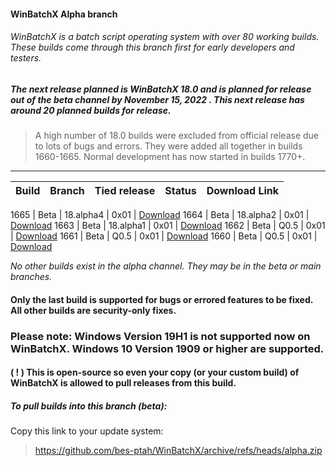 #### WinBatchX Alpha branch
###### WinBatchX is a batch script operating system with over 80 working builds. These builds come through this branch first for early developers and testers.

##### The next release planned is WinBatchX 18.0 and is planned for release out of the beta channel by November 15, 2022 . This next release has around 20 planned builds for release.



> A high number of 18.0 builds were excluded from official release due to lots of bugs and errors. They were added all together in builds 1660-1665. Normal development has now started in builds 1770+.


***
Build | Branch | Tied release | Status | Download Link |
------|--------|--------------|--------|---------------|

1665 | Beta | 18.alpha4 | 0x01 | [Download](https://github.com/bes-ptah/WinBatchX/releases/download/1665/WBX_BUILD_1665.zip)
1664 | Beta | 18.alpha2 | 0x01 | [Download](https://github.com/bes-ptah/WinBatchX/releases/download/1664/WBX_BUILD_1664.zip)
1663 | Beta | 18.alpha1 | 0x01 | [Download](https://github.com/bes-ptah/WinBatchX/releases/download/1663/WBX_BUILD_1663.zip)
1662 | Beta | Q0.5      | 0x01 | [Download](https://github.com/bes-ptah/WinBatchX/releases/download/1662/WBX_BUILD_1662.zip)
1661 | Beta | Q0.5      | 0x01 | [Download](https://github.com/bes-ptah/WinBatchX/releases/download/1661/WBX_BUILD_1661.zip)
1660 | Beta | Q0.5      | 0x01 | [Download](https://github.com/bes-ptah/WinBatchX/releases/download/1660/WBX_BUILD_1660.zip)

*No other builds exist in the alpha channel. They may be in the beta or main branches.*




#### Only the last build is supported for bugs or errored features to be fixed. All other builds are security-only fixes.

### Please note: Windows Version 19H1 is not supported now on WinBatchX. Windows 10 Version 1909 or higher are supported.

#### ( ! ) This is open-source so even your copy (or your custom build) of WinBatchX is allowed to pull releases from this build.

##### To pull builds into this branch (beta):

Copy this link to your update system:

> https://github.com/bes-ptah/WinBatchX/archive/refs/heads/alpha.zip





